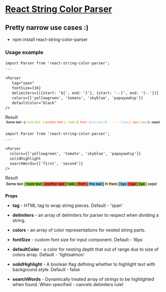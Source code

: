 # [React String Color Parser](https://www.npmjs.com/package/react-string-color-parser)

## Pretty narrow use cases :)

* npm install react-string-color-parser

### Usage example
 ```
 import Parser from 'react-string-color-parser';
 ...
 
 <Parser
    tag="span"
    fontSize={16}
    delimiters={[{start: '${', end: '}'}, {start: '--[', end: ']--'}]}
    colors={['yellowgreen', 'tomato', 'skyblue', 'papayawhip']}
    defaultColor="black"
 />
 ```
 
 Result 
 ![Alt text](./example.png "Title")
 
 
  ```
  import Parser from 'react-string-color-parser';
  ...
  
  <Parser
    colors={['yellowgreen', 'tomato', 'skyblue', 'papayawhip']}
    solidHighlight
    searchWords={['first', 'second']}
  />
  ```
  
  Result 
  ![Alt text](./exampleSolid.png "Title")
  
 
 **Props**  
 
 * **tag** - HTML tag to wrap string pieces. Default - 'span'
 
 * **delimiters** - an array of delimiters for parser to respect when dividing a string.
  
 * **colors** - an array of color representations for nested string parts.
  
 * **fontSize** - custom font size for input component. Default - 16px
  
 * **defaultColor** - a color for nesting depth that out of range due to size of colors array. Default - 'lightsalmon' 
 
 * **solidHighlight** - A boolean flag defining whether to highlight text with background style. Default - false
  
 * **searchWords** - Dynamically treated array of strings to be highlighted when found. When specified - cancels delimiters rule! 
 
